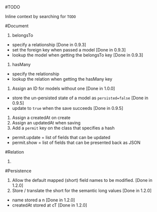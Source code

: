 #TODO

Inline context by searching for `TODO`

#Document

1. belongsTo
 - specify a relationship [Done in 0.9.3]
 - set the foreign key when passed a model [Done in 0.9.3]
 - lookup the model when getting the belongsTo key [Done in 0.9.3]

1. hasMany
 - specify the relationship
 - lookup the relation when getting the hasMany key

1. Assign an ID for models without one [Done in 1.0.0]
 - store the un-persisted state of a model as `persisted=false` [Done in 0.9.5]
 - update to `true` when the save succeeds [Done in 0.9.5]

1. Assign a createdAt on create
1. Assign an updatedAt when saving
1. Add a `permit` key on the class that specifies a hash
 - permit.update = list of fields that can be updated
 - permit.show = list of fields that can be presented back as JSON

#Relation

1.

#Persistence

1. Allow the default mapped (short) field names to be modified. [Done in 1.2.0]
1. Store / translate the short for the semantic long values [Done in 1.2.0]
 - name stored a n [Done in 1.2.0]
 - createdAt stored at cT [Done in 1.2.0]

